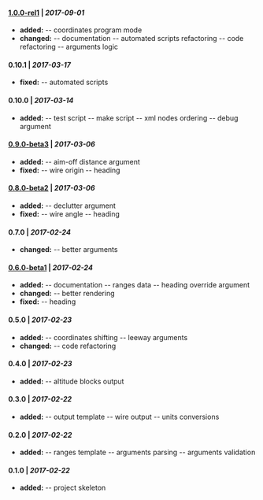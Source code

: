 #### [1.0.0-rel1](https://github.com/Gliptal/taser/releases/tag/1.0.0-rel1) | *2017-09-01*

- **added:**
-- coordinates program mode
- **changed:**
-- documentation
-- automated scripts refactoring
-- code refactoring
-- arguments logic

#### 0.10.1 | *2017-03-17*

- **fixed:**
-- automated scripts

#### 0.10.0 | *2017-03-14*

- **added:**
-- test script
-- make script
-- xml nodes ordering
-- debug argument

#### [0.9.0-beta3](https://github.com/Gliptal/taser/releases/tag/0.9.0-beta3) | *2017-03-06*

- **added:**
-- aim-off distance argument
- **fixed:**
-- wire origin
-- heading

#### [0.8.0-beta2](https://github.com/Gliptal/taser/releases/tag/0.8.0-beta2) | *2017-03-06*

- **added:**
-- declutter argument
- **fixed:**
-- wire angle
-- heading

#### 0.7.0 | *2017-02-24*

- **changed:**
-- better arguments

#### [0.6.0-beta1](https://github.com/Gliptal/taser/releases/tag/0.6.0-beta1) | *2017-02-24*

- **added:**
-- documentation
-- ranges data
-- heading override argument
- **changed:**
-- better rendering
- **fixed:**
-- heading

#### 0.5.0 | *2017-02-23*

- **added:**
-- coordinates shifting
-- leeway arguments
- **changed:**
-- code refactoring

#### 0.4.0 | *2017-02-23*

- **added:**
-- altitude blocks output

#### 0.3.0 | *2017-02-22*

- **added:**
-- output template
-- wire output
-- units conversions

#### 0.2.0 | *2017-02-22*

- **added:**
-- ranges template
-- arguments parsing
-- arguments validation

#### 0.1.0 | *2017-02-22*

- **added:**
-- project skeleton
